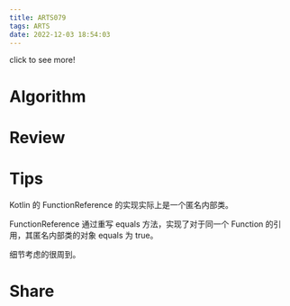 ```yaml
---
title: ARTS079
tags: ARTS
date: 2022-12-03 18:54:03
---
```


click to see more!
<!--more-->

# Algorithm

# Review

# Tips

Kotlin 的 FunctionReference 的实现实际上是一个匿名内部类。

FunctionReference 通过重写 equals 方法，实现了对于同一个 Function 的引用，其匿名内部类的对象 equals 为 true。

细节考虑的很周到。

# Share

